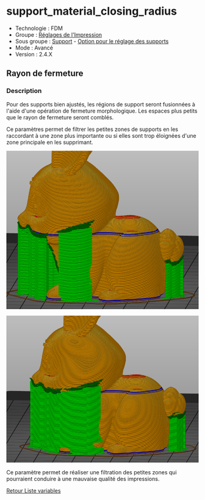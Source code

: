 # support_material_closing_radius

* Technologie : FDM
* Groupe : [Réglages de l'Impression](../print_settings/print_settings.md)
* Sous groupe : [Support](../print_settings/print_settings.md#support) - [Option pour le réglage des supports](../print_settings/print_settings.md#option-pour-le-réglage-des-supports)
* Mode : Avancé
* Version : 2.4.X

## Rayon de fermeture

### Description

Pour des supports bien ajustés, les régions de support seront fusionnées à l'aide d'une opération de fermeture morphologique. 
Les espaces plus petits que le rayon de fermeture seront comblés.

Ce paramètres permet de filtrer les petites zones de supports en les raccordant à une zone plus importante ou si elles sont trop éloignées d'une zone principale en les supprimant.

![Sans enveloppe autour du support](./images/support_material_closing_radius/support_material_closing_radius_1.png)

![Avec enveloppe autour du support](./images/support_material_closing_radius/support_material_closing_radius_8.png)

Ce paramètre permet de réaliser une filtration des petites zones qui pourraient conduire à une mauvaise qualité des impressions.

[Retour Liste variables](variable_list.md)